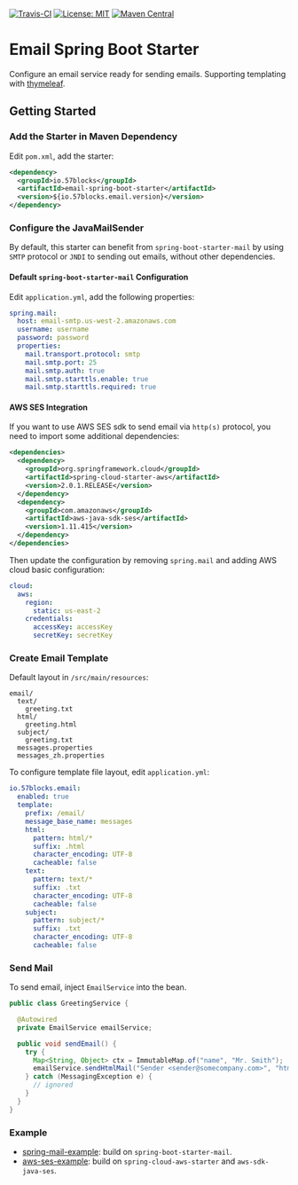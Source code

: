 [![Travis-CI](https://travis-ci.org/57blocks/email-spring-boot.svg?branch=master)](https://travis-ci.org/57blocks/email-spring-boot)
[![License: MIT](https://img.shields.io/badge/License-MIT-yellow.svg)](https://opensource.org/licenses/MIT)
[![Maven Central](https://img.shields.io/maven-central/v/io.57blocks/email-spring-boot.svg)](https://search.maven.org/search?q=a:email-spring-boot)
# Email Spring Boot Starter
Configure an email service ready for sending emails. Supporting templating with [thymeleaf](https://www.thymeleaf.org/).

## Getting Started
### Add the Starter in Maven Dependency
Edit `pom.xml`, add the starter:
```xml
<dependency>
  <groupId>io.57blocks</groupId>
  <artifactId>email-spring-boot-starter</artifactId>
  <version>${io.57blocks.email.version}</version>
</dependency>
```
### Configure the JavaMailSender
By default, this starter can benefit from `spring-boot-starter-mail` by using `SMTP` protocol 
or `JNDI` to sending out emails, without other dependencies.

#### Default `spring-boot-starter-mail` Configuration
Edit `application.yml`, add the following properties:
```yaml
spring.mail:
  host: email-smtp.us-west-2.amazonaws.com
  username: username
  password: password
  properties:
    mail.transport.protocol: smtp
    mail.smtp.port: 25
    mail.smtp.auth: true
    mail.smtp.starttls.enable: true
    mail.smtp.starttls.required: true
```
#### AWS SES Integration
If you want to use AWS SES sdk to send email via `http(s)` protocol, you need to import some additional
dependencies:
```xml
<dependencies>
  <dependency>
    <groupId>org.springframework.cloud</groupId>
    <artifactId>spring-cloud-starter-aws</artifactId>
    <version>2.0.1.RELEASE</version>
  </dependency>
  <dependency>
    <groupId>com.amazonaws</groupId>
    <artifactId>aws-java-sdk-ses</artifactId>
    <version>1.11.415</version>
  </dependency>
</dependencies>
```

Then update the configuration by removing `spring.mail` and adding AWS cloud basic configuration:
```yaml
cloud:
  aws:
    region:
      static: us-east-2
    credentials:
      accessKey: accessKey
      secretKey: secretKey
```

### Create Email Template

Default layout in `/src/main/resources`:

```
email/
  text/
    greeting.txt
  html/
    greeting.html
  subject/
    greeting.txt
  messages.properties
  messages_zh.properties
```

To configure template file layout, edit `application.yml`:

```yaml
io.57blocks.email:
  enabled: true
  template:
    prefix: /email/
    message_base_name: messages
    html:
      pattern: html/*
      suffix: .html
      character_encoding: UTF-8
      cacheable: false
    text:
      pattern: text/*
      suffix: .txt
      character_encoding: UTF-8
      cacheable: false
    subject:
      pattern: subject/*
      suffix: .txt
      character_encoding: UTF-8
      cacheable: false
```

### Send Mail

To send email, inject `EmailService` into the bean.

```java
public class GreetingService {

  @Autowired
  private EmailService emailService;

  public void sendEmail() {
    try {
      Map<String, Object> ctx = ImmutableMap.of("name", "Mr. Smith");
      emailService.sendHtmlMail("Sender <sender@somecompany.com>", "html/greeting", Locale.CHINESE, ctx, "Mr. Smith <smith@somedomain.com>");
    } catch (MessagingException e) {
      // ignored
    }
  }
}
```

### Example
- [spring-mail-example](./email-spring-boot-example/spring-mail-example): build on `spring-boot-starter-mail`.
- [aws-ses-example](./email-spring-boot-example/aws-ses-example): build on `spring-cloud-aws-starter` and `aws-sdk-java-ses`.






